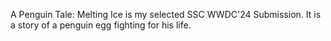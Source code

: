 A Penguin Tale: Melting Ice is my selected SSC WWDC'24 Submission. 
It is a story of a penguin egg fighting for his life.
